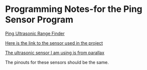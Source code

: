 # Programming Notes-for the Ping Sensor Program


[Ping Ultrasonic Range Finder](https://www.arduino.cc/en/Tutorial/Ping)





[Here is the link to the sensor used in the project](http://wiki.seeedstudio.com/Ultra_Sonic_range_measurement_module/)

[The ultrasonic sensor I am using is from parallax](https://www.parallax.com/product/28015)

The pinouts for these sensors should be the same.

